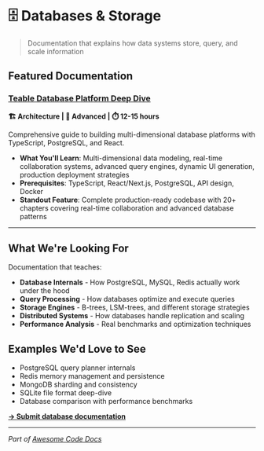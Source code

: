 # 🗄️ Databases & Storage

> Documentation that explains how data systems store, query, and scale information

## Featured Documentation

### [Teable Database Platform Deep Dive](../tutorials/teable-database-platform/)
**🏗️ Architecture | 🚀 Advanced | ⏱️ 12-15 hours**

Comprehensive guide to building multi-dimensional database platforms with TypeScript, PostgreSQL, and React.

- **What You'll Learn**: Multi-dimensional data modeling, real-time collaboration systems, advanced query engines, dynamic UI generation, production deployment strategies
- **Prerequisites**: TypeScript, React/Next.js, PostgreSQL, API design, Docker
- **Standout Feature**: Complete production-ready codebase with 20+ chapters covering real-time collaboration and advanced database patterns

---

## What We're Looking For

Documentation that teaches:
- **Database Internals** - How PostgreSQL, MySQL, Redis actually work under the hood  
- **Query Processing** - How databases optimize and execute queries
- **Storage Engines** - B-trees, LSM-trees, and different storage strategies
- **Distributed Systems** - How databases handle replication and scaling
- **Performance Analysis** - Real benchmarks and optimization techniques

## Examples We'd Love to See

- PostgreSQL query planner internals
- Redis memory management and persistence
- MongoDB sharding and consistency  
- SQLite file format deep-dive
- Database comparison with performance benchmarks

**[→ Submit database documentation](https://github.com/johnxie/awesome-code-docs/issues/new?template=new-entry.md)**

---

*Part of [Awesome Code Docs](../README.md)*